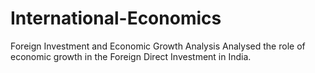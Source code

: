 # International-Economics
Foreign Investment and Economic Growth Analysis
Analysed the role of economic growth in the Foreign Direct Investment in India.
